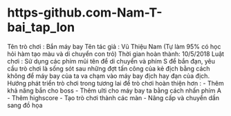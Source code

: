 # https-github.com-Nam-T-bai_tap_lon

Tên trò chơi : Bắn máy bay
Tên tác giả : Vũ Thiệu Nam (Tự làm 95% có học hỏi hàm tạo màu và di chuyển con trỏ)
Thời gian hoàn thành: 10/5/2018
Luật chơi : Sử dụng các phím mũi tên để di chuyển và phím S để bắn đạn, yêu cầu trò chơi là sống sót sau những đợt tấn công của kẻ địch
bằng cách không để máy bay của ta va chạm vào máy bay địch hay đạn của địch.
Hướng phát triển trò chơi trong tương lai để trò chơi hoàn thiện hơn : 
      - Thêm khả năng bắn cho boss
      - Thêm ulti cho máy bay ta bằng cách nhấn phím A
      - Thêm highscore
      - Tạo trò chơi thành các màn 
      - Nâng cấp và chuyển dần sang đồ họa
      
